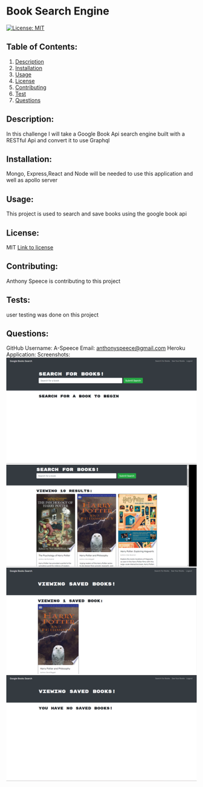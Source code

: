 # Book Search Engine

[![License: MIT](https://img.shields.io/badge/License-MIT-yellow.svg)](https://opensource.org/licenses/MIT)

## Table of Contents:

1. [Description](#description)
2. [Installation](#installation)
3. [Usage](#usage)
4. [License](#license)
5. [Contributing](#contributing)
6. [Test](#tests)
7. [Questions](#questions)

## Description:

In this challenge I will take a Google Book Api search engine built with a RESTful Api and convert it to use Graphql

## Installation:

Mongo, Express,React and Node will be needed to use this application and well as apollo server

## Usage:

This project is used to search and save books using the google book api

## License:

MIT
[Link to license](https://opensource.org/licenses/MIT)

## Contributing:

Anthony Speece is contributing to this project

## Tests:

user testing was done on this project

## Questions:

GitHub Username: A-Speece
Email: anthonyspeece@gmail.com
Heroku Application:
Screenshots:
![mernscreenshot01](./client/src/assests/Images/mernscreenshot1.png)
![mernscreenshot02](./client/src/assests/Images/mernscreenshot2.png)
![mernscreenshot03](./client/src/assests/Images/mernscreenshot3.png)
![mernscreenshot04](./client/src/assests/Images/mernscreenshot4.png)
